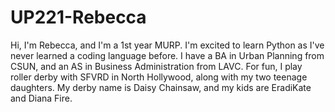 # UP221-Rebecca
Hi, I'm Rebecca, and I'm a 1st year MURP. 
I'm excited to learn Python as I've never learned a coding language before. 
I have a BA in Urban Planning from CSUN, and an AS in Business Administration from LAVC. 
For fun, I play roller derby with SFVRD in North Hollywood, along with my two teenage daughters. 
My derby name is Daisy Chainsaw, and my kids are EradiKate and Diana Fire. 
